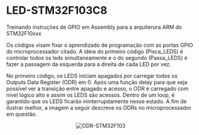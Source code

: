 # LED-STM32F103C8
Treinando instruções de GPIO em Assembly para a arquiterura ARM do STM32F10xxx

Os códigos visam fixar o aprendizado de programação com as portas GPIO do microprocessador citado. A ideia do primeiro código (Pisca_LEDS) é controlar todos os leds simultaneamente e o do segundo (Passa_LEDS) é fazer a passagem da esquerda para a direita de cada LED por vez.

No primeiro código, os LEDS iniciam apagados por carregar todos os Outputs Data Register (ODR) em 0. Após uma função delay para que seja possível ver a transição entre apagado e acesso, o ODR é carregado com nível lógico alto e assim os LEDS são acessos. Dentro de um loop, é garantido que os LEDS ficarão ininterrupdamente nesse estado. 
A fim de ilustrar melhor, a imagem a seguir descreve os ODRs no microprocessador em questão. 
<body>
<center>
<img alt="ODR-STM32F103" src="https://imgur.com/amJ3IQc.png">
</center>
 </body>

